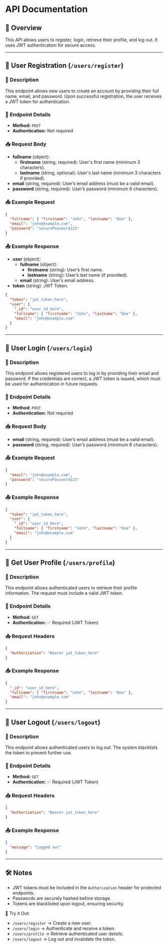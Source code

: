 # API Documentation

## 📌 Overview
This API allows users to register, login, retrieve their profile, and log out. It uses JWT authentication for secure access.

---

## 📍 User Registration (`/users/register`)

### 🔗 Description
This endpoint allows new users to create an account by providing their full name, email, and password. Upon successful registration, the user receives a JWT token for authentication.

### 🔗 Endpoint Details
- **Method:** `POST`
- **Authentication:** Not required

### 📥 Request Body
- **fullname** (object):  
  - **firstname** (string, required): User's first name (minimum 3 characters).  
  - **lastname** (string, optional): User's last name (minimum 3 characters if provided).  
- **email** (string, required): User’s email address (must be a valid email).  
- **password** (string, required): User’s password (minimum 6 characters).  

### 📤 Example Request
```json
{
  "fullname": { "firstname": "John", "lastname": "Doe" },
  "email": "john@example.com",
  "password": "securePassword123"
}
```

### 📤 Example Response
- **user** (object):  
  - **fullname** (object):  
    - **firstname** (string): User’s first name.  
    - **lastname** (string): User’s last name (if provided).  
  - **email** (string): User’s email address.  
- **token** (string): JWT Token.  

```json
{
  "token": "jwt_token_here",
  "user": {
    "_id": "user_id_here",
    "fullname": { "firstname": "John", "lastname": "Doe" },
    "email": "john@example.com"
  }
}
```

---

## 📍 User Login (`/users/login`)

### 🔗 Description
This endpoint allows registered users to log in by providing their email and password. If the credentials are correct, a JWT token is issued, which must be used for authentication in future requests.

### 🔗 Endpoint Details
- **Method:** `POST`
- **Authentication:** Not required

### 📥 Request Body
- **email** (string, required): User’s email address (must be a valid email).  
- **password** (string, required): User’s password (minimum 6 characters).  

### 📤 Example Request
```json
{
  "email": "john@example.com",
  "password": "securePassword123"
}
```

### 📤 Example Response
```json
{
  "token": "jwt_token_here",
  "user": {
    "_id": "user_id_here",
    "fullname": { "firstname": "John", "lastname": "Doe" },
    "email": "john@example.com"
  }
}
```

---

## 📍 Get User Profile (`/users/profile`)

### 🔗 Description
This endpoint allows authenticated users to retrieve their profile information. The request must include a valid JWT token.

### 🔗 Endpoint Details
- **Method:** `GET`
- **Authentication:** ✅ Required (JWT Token)

### 📥 Request Headers
```json
{
  "Authorization": "Bearer jwt_token_here"
}
```

### 📤 Example Response
```json
{
  "_id": "user_id_here",
  "fullname": { "firstname": "John", "lastname": "Doe" },
  "email": "john@example.com"
}
```

---

## 📍 User Logout (`/users/logout`)

### 🔗 Description
This endpoint allows authenticated users to log out. The system blacklists the token to prevent further use.

### 🔗 Endpoint Details
- **Method:** `GET`
- **Authentication:** ✅ Required (JWT Token)

### 📥 Request Headers
```json
{
  "Authorization": "Bearer jwt_token_here"
}
```

### 📤 Example Response
```json
{
  "message": "Logged out"
}
```

---

## 🛠️ Notes
- JWT tokens must be included in the `Authorization` header for protected endpoints.
- Passwords are securely hashed before storage.
- Tokens are blacklisted upon logout, ensuring security.

🚀 Try it Out:
- `/users/register` → Create a new user.
- `/users/login` → Authenticate and receive a token.
- `/users/profile` → Retrieve authenticated user details.
- `/users/logout` → Log out and invalidate the token.

